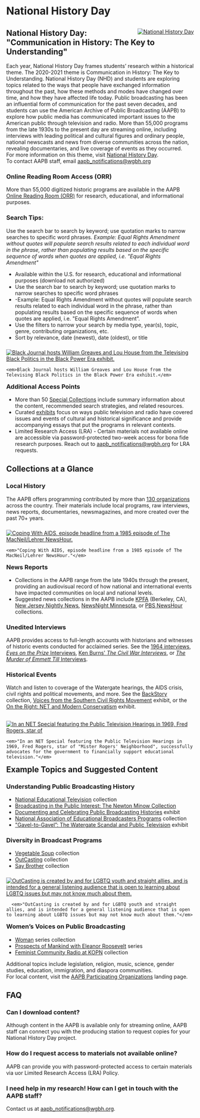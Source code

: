 # National History Day

<div class="row">
  <div class="col-md-12">
  </div>
</div>

<div class="row">

  <span class="override" style="float: right;">
    <a class="img-a" href="https://s3.amazonaws.com/americanarchive.org/exhibits/black_power/b_greaves_and_house_option_2.png" target="_blank">
      <img src="https://s3.amazonaws.com/americanarchive.org/override/NHD_2021ThemeLogo_colorbg.png" alt="National History Day">
    </a>
  </span>

  <h2 class="override">National History Day: "Communication in History: The Key to Understanding"</h2>

  <div>
    Each year, National History Day frames students’ research within a historical theme. The 2020-2021 theme is Communication in History: The Key to Understanding. National History Day (NHD) and students are exploring topics related to the ways that people have exchanged information throughout the past, how these methods and modes have changed over time, and how they have affected life today. Public broadcasting has been an influential form of communication for the past seven decades, and students can use the American Archive of Public Broadcasting (AAPB) to explore how public media has communicated important issues to the American public through television and radio. More than 55,000 programs from the late 1930s to the present day are streaming online, including interviews with leading political and cultural figures and ordinary people, national newscasts and news from diverse communities across the nation, revealing documentaries, and live coverage of events as they occurred.
  </div>

  <div>For more information on this theme, visit <a href="https://www.nhd.org/">National History Day</a>.</div>
  
  <div>To contact AAPB staff, email <a href="mailto:aapb_notifications@wgbh.org">aapb_notifications@wgbh.org</a></div>

  <h3 class="override">
    Online Reading Room Access (ORR)
  </h3>

  <div>
    More than 55,000 digitized historic programs are available in the AAPB <a href="https://americanarchive.org/catalog?q=&utf8=✓&f[access_types][]=online">Online Reading Room (ORR)</a> for research, educational, and informational purposes.
  </div>

  <h3 class="override">
    Search Tips:
  </h3>

  <div>
    Use the search bar to search by keyword; use quotation marks to narrow searches to specific word phrases. <i>Example: Equal Rights Amendment without quotes will populate search results related to each individual word in the phrase, rather than populating results based on the specific sequence of words when quotes are applied, i.e. "Equal Rights Amendment"</i>
  </div>


  <div>
    <ul class="override">
      <li>Available within the U.S. for research, educational and informational purposes (download not authorized)</li>
      <li>Use the search bar to search by keyword; use quotation marks to narrow searches to specific word phrases</li>
      <li>-Example: Equal Rights Amendment without quotes will populate search results related to each individual word in the phrase, rather than populating results based on the specific sequence of words when quotes are applied, i.e. "Equal Rights Amendment”.</li>
      <li>Use the filters to narrow your search by media type, year(s), topic, genre, contributing organizations, etc.</li>
      <li>Sort by relevance, date (newest), date (oldest), or title</li>
    </ul>
  </div>

</div>

<div class="row">
  <span class="override" style="float: right;">
    <a class="img-a" href="https://s3.amazonaws.com/americanarchive.org/exhibits/black_power/b_greaves_and_house_option_2.png" target="_blank">
      <img src="https://s3.amazonaws.com/americanarchive.org/exhibits/black_power/b_greaves_and_house_option_2.png" alt="Black Journal hosts William Greaves and Lou House from the Televising Black Politics in the Black Power Era exhibit." />
    </a>

    <em>Black Journal hosts William Greaves and Lou House from the Televising Black Politics in the Black Power Era exhibit.</em>
  </span>

  <h3 class="override">Additional Access Points</h3>

  <div>
    <ul class="override">
      <li>More than 50 <a href="https://americanarchive.org/special_collections">Special Collections</a> include summary information about the content, recommended search strategies, and related resources.</li>
      <li>Curated <a href="https://americanarchive.org/exhibits">exhibits</a> focus on ways public television and radio have covered issues and events of cultural and historical significance and provide accompanying essays that put the programs in relevant contexts.</li>
      <li>Limited Research Access (LRA) - Certain materials not available online are accessible via password-protected two-week access for bona fide research purposes. Reach out to <a href="mailto:aapb_notifications@wgbh.org">aapb_notifications@wgbh.org</a> for LRA requests.</li>
    </ul>
  </div>

  <h2 class="override">Collections at a Glance</h2>

  <h3 class="override">Local History</h3>
  
  <div>
    The AAPB offers programming contributed by more than <a href="https://americanarchive.org/participating-orgs">130 organizations</a> across the country. Their materials include local programs, raw interviews, news reports, documentaries, newsmagazines, and more created over the past 70+ years.
  </div>

</div>

<div class="row">

  <span class="override" style="float: right;">
    <a class="img-a" href="https://s3.amazonaws.com/americanarchive.org/override/Judy_AIDS.png" target="_blank">
      <img src="https://s3.amazonaws.com/americanarchive.org/override/Judy_AIDS.png" alt="Coping With AIDS, episode headline from a 1985 episode of The MacNeil/Lehrer NewsHour."/>
    </a>

    <em>"Coping With AIDS, episode headline from a 1985 episode of The MacNeil/Lehrer NewsHour."</em>
  </span>

  <h3 class="override">News Reports</h3>

  <div>
    <ul class="override">
      <li>Collections in the AAPB range from the late 1940s through the present, providing an audiovisual record of how national and international events have impacted communities on local and national levels.</li>
      <li>Suggested news collections in the AAPB include <a href="https://americanarchive.org/catalog?f%5Baccess_types%5D%5B%5D=online&f%5Bcontributing_organizations%5D%5B%5D=Pacifica+Radio+Archives+%28CA%29">KPFA</a> (Berkeley, CA), <a href="https://americanarchive.org/catalog?f%5Bseries_titles%5D%5B%5D=New+Jersey+Nightly+News&f%5Baccess_types%5D%5B%5D=online">New Jersey Nightly News</a>, <a href="https://americanarchive.org/catalog?f%5Bseries_titles%5D%5B%5D=NewsNight+Minnesota&f%5Baccess_types%5D%5B%5D=online">NewsNight Minnesota</a>, or <a href="https://americanarchive.org/special_collections/newshour">PBS NewsHour</a> collections.</li>
    </ul>
  </div>

  <h3 class="override">Unedited Interviews</h3>

  <div>
    AAPB provides access to full-length accounts with historians and witnesses of historic events conducted for acclaimed series. See the <a href="https://americanarchive.org/special_collections/1964-interviews">1964 interviews</a>, <a href="https://americanarchive.org/special_collections/eotp-i-interviews"><i>Eyes on the Prize</i> Interviews</a>, <a href="https://americanarchive.org/special_collections/ken-burns-civil-war">Ken Burns' <i>The Civil War Interviews</i></a>, or <a href="https://americanarchive.org/special_collections/the-murder-of-emmett-till-interviews"><i>The Murder of Emmett Till</i> Interviews</a>.
  </div>

  <h3 class="override">Historical Events</h3>

  <div>
    Watch and listen to coverage of the Watergate hearings, the AIDS crisis, civil rights and political movements, and more. See the <a href="https://americanarchive.org/special_collections/backstory">BackStory</a> collection, <a href="https://americanarchive.org/exhibits/civil-rights">Voices from the Southern Civil Rights Movement</a> exhibit, or the <a href="https://americanarchive.org/exhibits/conservatism">On the Right: NET and Modern Conservatism</a> exhibit.
  </div>

</div>  

<div class="row">
  <span class="override" style="float: right;">
    <a class="img-a" href="https://s3.amazonaws.com/americanarchive.org/override/NET_MrRogers.png" target="_blank">
      <img src="https://s3.amazonaws.com/americanarchive.org/override/NET_MrRogers.png" alt="In an NET Special featuring the Public Television Hearings in 1969, Fred Rogers, star of "Mister Rogers' Neighborhood", successfully advocates for the government to financially support educational television." />
    </a>

    <em>"In an NET Special featuring the Public Television Hearings in 1969, Fred Rogers, star of "Mister Rogers' Neighborhood", successfully advocates for the government to financially support educational television."</em>
  </span>

  <h2 class="override">Example Topics and Suggested Content</h2>

  <h3 class="override">Understanding Public Broadcasting History</h3>

  <div>
    <ul class="override">
      <li><a href="https://americanarchive.org/special_collections/net-catalog">National Educational Television</a> collection</li>
      <li><a href="https://americanarchive.org/special_collections/newtonminow">Broadcasting in the Public Interest: The Newton Minow Collection</a></li>
      <li><a href="https://americanarchive.org/exhibits/station-histories">Documenting and Celebrating Public Broadcasting Histories</a> exhibit</li>
      <li><a href="https://americanarchive.org/special_collections/naeb">National Association of Educational Broadcasters Programs</a> collection</li>
      <li><a href="https://americanarchive.org/exhibits/watergate">"Gavel-to-Gavel”: The Watergate Scandal and Public Television</a> exhibit</li>
    </ul>
  </div>

  <h3 class="override">Diversity in Broadcast Programs</h3>

  <div>
    <ul class="override">
      <li><a href="https://americanarchive.org/special_collections/vegetable-soup">Vegetable Soup</a> collection</li>
      <li><a href="https://americanarchive.org/special_collections/outcasting">OutCasting</a> collection</li>
      <li><a href="https://americanarchive.org/special_collections/say-brother">Say Brother</a> collection </li>
    </ul>
  </div>
</div>

<div class="row">
  <span class="override" style="float: right;">
      <a class="img-a" href="https://s3.amazonaws.com/americanarchive.org/override/OutCasting.png" target="_blank">
        <img src="https://s3.amazonaws.com/americanarchive.org/override/OutCasting.png" alt="OutCasting is created by and for LGBTQ youth and straight allies, and is intended for a general listening audience that is open to learning about LGBTQ issues but may not know much about them." />
      </a>

      <em>"OutCasting is created by and for LGBTQ youth and straight allies, and is intended for a general listening audience that is open to learning about LGBTQ issues but may not know much about them."</em>
  </span>

  <h3 class="override">Women’s Voices on Public Broadcasting</h3>

  <div>
    <ul class="override">
      <li><a href="https://americanarchive.org/special_collections/woman-series">Woman</a> series collection</li>
      <li><a href="https://americanarchive.org/catalog?f%5Bseries_titles%5D%5B%5D=Prospects+of+Mankind+with+Eleanor+Roosevelt&f%5Baccess_types%5D%5B%5D=online">Prospects of Mankind with Eleanor Roosevelt</a> series</li>
      <li><a href="https://americanarchive.org/special_collections/kopn-women">Feminist Community Radio at KOPN</a> collection</li>
    </ul>
  </div>

  <div>
    Additional topics include legislation, religion, music, science, gender studies, education, immigration, and diaspora communities.
  </div>

  <div>
    For local content, visit the <a href="https://americanarchive.org/participating-orgs">AAPB Participating Organizations</a> landing page.
  </div>

  <h2 class="override">FAQ</h2>

  <h3 class="override">Can I download content?</h3>

  <div>
    Although content in the AAPB is available only for streaming online, AAPB staff can connect you with the producing station to request copies for your National History Day project.
  </div>

  <h3 class="override">How do I request access to materials not available online?</h3>

  <div>
    AAPB can provide you with password-protected access to certain materials via uor Limited Research Access (LRA) Policy.
  </div>

  <h3 class="override">I need help in my research! How can I get in touch with the AAPB staff?</h3>

  <div>
    Contact us at <a href="mailto:aapb_notifications@wgbh.org">aapb_notifications@wgbh.org</a>.
  </div>  
</div>
